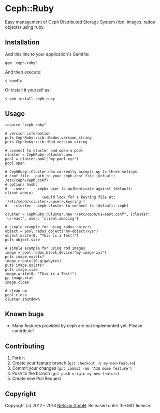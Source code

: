 # Ceph::Ruby

Easy management of Ceph Distributed Storage System (rbd, images, rados objects) using ruby.


## Installation

Add this line to your application's Gemfile:

    gem 'ceph-ruby'

And then execute:

    $ bundle

Or install it yourself as:

    $ gem install ceph-ruby


## Usage

    require "ceph-ruby"

    # version information
    puts CephRuby::Lib::Rados.version_string
    puts CephRuby::Lib::Rbd.version_string

    # connect to cluster and open a pool
    cluster = CephRuby::Cluster.new
    pool = cluster.pool("my-pool-xyz")
    pool.open

    # CephRuby::Cluster.new currently accepts up to three setings.
    # conf_file - path to your ceph.conf file (default: /etc/ceph/ceph.conf)
    # options hash:
    #   :user    - cephx user to authenticate against (default: client.admin)
                     (would look for a keyring file at: '/etc/ceph/<cluster>.<user>.keyring')
    #   :cluster - ceph cluster to connect to (default: ceph)

    cluster = CephRuby::Cluster.new "/etc/ceph/us-east.conf", {cluster: 'us-east', user: 'client.amazing'}

    # simple example for using rados objects
    object = pool.rados_object("my-object-xyz")
    object.write(0, "This is a Test!")
    puts object.size

    # simple example for using rbd images
    image = pool.rados_block_device("my-image-xyz")
    puts image.exists?
    image.create(10.gigabytes)
    puts image.exists?
    puts image.size
    image.write(0, "This is a Test!")
    pp image.stat
    image.close

    # clean up
    pool.close
    cluster.shutdown


## Known bugs

* Many features provided by ceph are not implemented yet. Please contribute!


## Contributing

1. Fork it
2. Create your feature branch (`git checkout -b my-new-feature`)
3. Commit your changes (`git commit -am 'Add some feature'`)
4. Push to the branch (`git push origin my-new-feature`)
5. Create new Pull Request


## Copyright

Copyright (c) 2012 - 2013 [Netskin GmbH](http://www.netskin.com). Released unter the MIT license.
